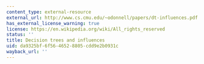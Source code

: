 ```yaml
---
content_type: external-resource
external_url: http://www.cs.cmu.edu/~odonnell/papers/dt-influences.pdf
has_external_license_warning: true
license: https://en.wikipedia.org/wiki/All_rights_reserved
status: ''
title: Decision trees and influences
uid: da9325bf-6f56-4652-8805-cdd9e2b0931c
wayback_url: ''
---
```

